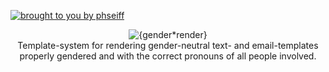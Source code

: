 [![brought to you by phseiff](https://phseiff.com/images/brought-to-you-by-phseiff.svg)](https://github.com/phseiff)
<div style="text-align:center"><img href="https://raw.githubusercontent.com/phseiff/gender-render/main/images/title.svg?token=AHQO73ZKXRTDL5VIYW6MOJ27WRXH2" alt="{gender*render}"></div>

<div style="text-align:center">Template-system for rendering gender-neutral text- and email-templates properly gendered and with the correct pronouns of all people involved.</div>
